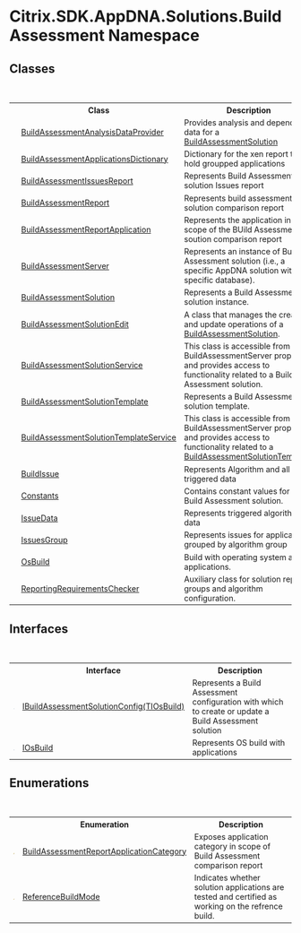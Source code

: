 # Citrix.SDK.AppDNA.Solutions.BuildAssessment Namespace

## Classes
&nbsp;<table><tr><th></th><th>Class</th><th>Description</th></tr><tr><td>![Public class](media/pubclass.gif "Public class")</td><td><a href="5bc6db33-34b6-a4c4-1112-12c8ec00f792">BuildAssessmentAnalysisDataProvider</a></td><td>
Provides analysis and dependency data for a <a href="1c1d0ea7-aac4-5a0e-1e37-8d86f5021742">BuildAssessmentSolution</a></td></tr><tr><td>![Public class](media/pubclass.gif "Public class")</td><td><a href="a75d152c-4163-8fbf-d7e7-be949c2f6840">BuildAssessmentApplicationsDictionary</a></td><td>
Dictionary for the xen report to hold groupped applications</td></tr><tr><td>![Public class](media/pubclass.gif "Public class")</td><td><a href="dc470b34-7957-0df4-82ff-56a926494f9f">BuildAssessmentIssuesReport</a></td><td>
Represents Build Assessment solution Issues report</td></tr><tr><td>![Public class](media/pubclass.gif "Public class")</td><td><a href="41b27730-487c-6d8b-fd68-645dab6325d8">BuildAssessmentReport</a></td><td>
Represents build assessment solution comparison report</td></tr><tr><td>![Public class](media/pubclass.gif "Public class")</td><td><a href="42a2acf0-baa9-439a-6613-4cfb7412848d">BuildAssessmentReportApplication</a></td><td>
Represents the application in scope of the BUild Assessment soution comparison report</td></tr><tr><td>![Public class](media/pubclass.gif "Public class")</td><td><a href="a90ab0f3-454f-a0a9-b444-909b58c0c998">BuildAssessmentServer</a></td><td>
Represents an instance of Build Assessment solution (i.e., a specific AppDNA solution within a specific database).</td></tr><tr><td>![Public class](media/pubclass.gif "Public class")</td><td><a href="1c1d0ea7-aac4-5a0e-1e37-8d86f5021742">BuildAssessmentSolution</a></td><td>
Represents a Build Assessment solution instance.</td></tr><tr><td>![Public class](media/pubclass.gif "Public class")</td><td><a href="f858a561-981c-607c-779a-d8dc2cabfc3b">BuildAssessmentSolutionEdit</a></td><td>
A class that manages the creation and update operations of a <a href="1c1d0ea7-aac4-5a0e-1e37-8d86f5021742">BuildAssessmentSolution</a>.</td></tr><tr><td>![Public class](media/pubclass.gif "Public class")</td><td><a href="bbc6b74b-462d-d5de-b7d2-b8938836b70b">BuildAssessmentSolutionService</a></td><td>
This class is accessible from the BuildAssessmentServer property and provides access to functionality related to a Build Assessment solution.</td></tr><tr><td>![Public class](media/pubclass.gif "Public class")</td><td><a href="34fd4d34-dc99-8f51-26e3-d83c01c56818">BuildAssessmentSolutionTemplate</a></td><td>
Represents a Build Assessment solution template.</td></tr><tr><td>![Public class](media/pubclass.gif "Public class")</td><td><a href="a80fe188-d3e0-6100-bb81-a13ed37ea778">BuildAssessmentSolutionTemplateService</a></td><td>
This class is accessible from the BuildAssessmentServer property and provides access to functionality related to a <a href="34fd4d34-dc99-8f51-26e3-d83c01c56818">BuildAssessmentSolutionTemplate</a>.</td></tr><tr><td>![Public class](media/pubclass.gif "Public class")</td><td><a href="65d4f397-67f0-54ff-f45a-a150443ab12d">BuildIssue</a></td><td>
Represents Algorithm and all triggered data</td></tr><tr><td>![Public class](media/pubclass.gif "Public class")</td><td><a href="cf3eb7a5-d43d-ede9-ecef-02a9b6e688f0">Constants</a></td><td>
Contains constant values for a Build Assessment solution.</td></tr><tr><td>![Public class](media/pubclass.gif "Public class")</td><td><a href="4ae9c128-bf4a-7348-ea20-5a3e2c66dc7a">IssueData</a></td><td>
Represents triggered algorithm data</td></tr><tr><td>![Public class](media/pubclass.gif "Public class")</td><td><a href="941b0067-c362-2cd0-ed53-118cdd1647f7">IssuesGroup</a></td><td>
Represents issues for application grouped by algorithm group</td></tr><tr><td>![Public class](media/pubclass.gif "Public class")</td><td><a href="e8275d04-0345-498b-6e89-72fc118dfb9b">OsBuild</a></td><td>
Build with operating system and applications.</td></tr><tr><td>![Public class](media/pubclass.gif "Public class")</td><td><a href="eb64012c-7314-fc7e-2a2d-fa1133cc62e7">ReportingRequirementsChecker</a></td><td>
Auxiliary class for solution report, groups and algorithm configuration.</td></tr></table>

## Interfaces
&nbsp;<table><tr><th></th><th>Interface</th><th>Description</th></tr><tr><td>![Public interface](media/pubinterface.gif "Public interface")</td><td><a href="e078570d-b908-6d8e-cd70-10723f782e6f">IBuildAssessmentSolutionConfig(TIOsBuild)</a></td><td>
Represents a Build Assessment configuration with which to create or update a Build Assessment solution</td></tr><tr><td>![Public interface](media/pubinterface.gif "Public interface")</td><td><a href="4158b019-b5d9-7bae-256b-909b90b14535">IOsBuild</a></td><td>
Represents OS build with applications</td></tr></table>

## Enumerations
&nbsp;<table><tr><th></th><th>Enumeration</th><th>Description</th></tr><tr><td>![Public enumeration](media/pubenumeration.gif "Public enumeration")</td><td><a href="c9db5e12-7c61-b5be-4d55-95225a72fe40">BuildAssessmentReportApplicationCategory</a></td><td>
Exposes application category in scope of Build Assessment comparison report</td></tr><tr><td>![Public enumeration](media/pubenumeration.gif "Public enumeration")</td><td><a href="2f0d8c48-c85e-2e77-f28f-d8a2133203f4">ReferenceBuildMode</a></td><td>
Indicates whether solution applications are tested and certified as working on the refrence build.</td></tr></table>&nbsp;
